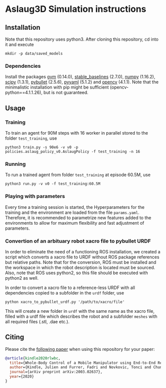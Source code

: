 # Aslaug3D Simulation instructions

## Installation
Note that this repository uses python3. After cloning this repository, cd into it and execute

    mkdir -p data/saved_models

### Dependencies
Install the packages [gym](https://github.com/openai/gym) (0.14.0), [stable_baselines](https://github.com/hill-a/stable-baselines) (2.7.0), [numpy](https://github.com/numpy/numpy) (1.16.2), [scipy](https://github.com/scipy/scipy) (1.3.1), [pybullet](https://github.com/bulletphysics/bullet3) (2.5.6), [pyyaml](https://pypi.org/project/PyYAML/) (5.1.2) and [opencv](https://opencv-python-tutroals.readthedocs.io/en/latest/py_tutorials/py_tutorials.html) (4.1.1). Note that the minimalistic installation with pip might be sufficient (opencv-python==4.1.1.26), but is not guaranteed.


## Usage

### Training
To train an agent for 90M steps with 16 worker in parallel stored to the folder `test_training`, use

    python3 train.py -s 90e6 -v v0 -p policies.aslaug_policy_v0.AslaugPolicy -f test_training -n 16

### Running
To run a trained agent from folder `test_training` at episode 60.5M, use

    python3 run.py -v v0 -f test_training:60.5M

### Playing with parameters
Every time a training session is started, the Hyperparameters for the training and the environment are loaded from the file `params.yaml`. Therefore, it is recommended to parametrize new features added to the environments to allow for maximum flexibility and fast adjustment of parameters.

### Convertion of an arbituary robot xacro file to pybullet URDF
In order to eliminate the need of a functioning ROS installation, we created a script which converts a xacro file to URDF without ROS package references but relative paths. Note that for the conversion, ROS must be installed and the workspace in which the robot description is located must be sourced. Also, note that ROS uses python2, so this file should be executed with python2 as well.

In order to convert a xacro file to a reference-less URDF with all dependencies copied to a subfolder in the `urdf` folder, use

    python xacro_to_pybullet_urdf.py '/path/to/xacro/file'

This will create a new folder in `urdf` with the same name as the xacro file, filled with a urdf file which describes the robot and a subfolder `meshes` with all required files (.stl, .dae etc.).

## Citing

Please cite the [following paper](https://arxiv.org/abs/2003.02637) when using this repository for your paper:

```bibtex
@article{kindle2020rlwbc,
  title={Whole-Body Control of a Mobile Manipulator using End-to-End Reinforcement Learning},
  author={Kindle, Julien and Furrer, Fadri and Novkovic, Tonci and Chung, Jen Jen and Siegwart, Roland and Nieto, Juan},
  journal={arXiv preprint arXiv:2003.02637},
  year={2020}
}
```
